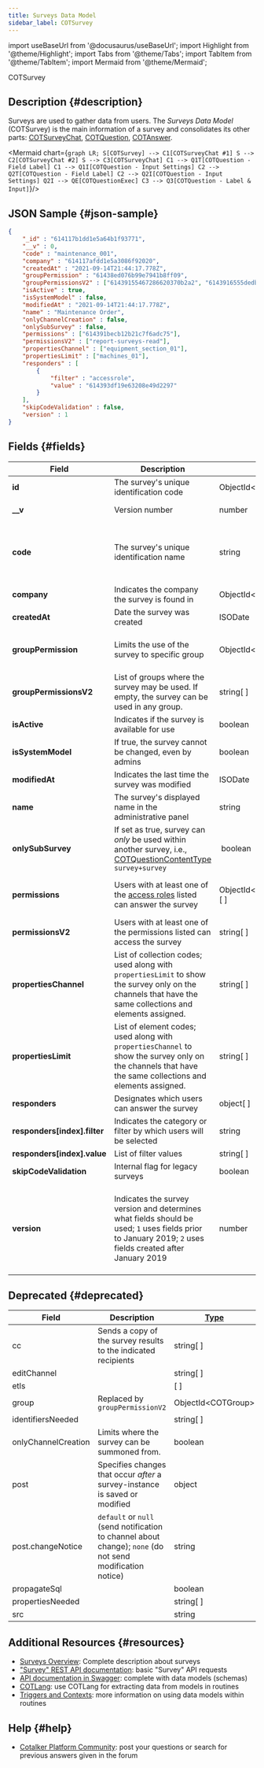 ```yaml
---
title: Surveys Data Model
sidebar_label: COTSurvey
---
```

import useBaseUrl from '@docusaurus/useBaseUrl';
import Highlight from '@theme/Highlight';
import Tabs from '@theme/Tabs';
import TabItem from '@theme/TabItem';
import Mermaid from '@theme/Mermaid';

<span className="hero__subtitle">COTSurvey</span>

## Description {#description}
Surveys are used to gather data from users. The _Surveys Data Model_ (COTSurvey) is the main information of a survey and consolidates its other parts: [COTSurveyChat](/docs/documentation/models/surveys/model_surveychats), [COTQuestion](/docs/documentation/models/surveys/model_questions), [COTAnswer](/docs/documentation/models/surveys/model_answers).

<Mermaid chart={`
	graph LR;
        S[COTSurvey] --> C1[COTSurveyChat #1]
        S --> C2[COTSurveyChat #2]
        S --> C3[COTSurveyChat]
        C1 --> Q1T[COTQuestion - Field Label]
        C1 --> Q1I[COTQuestion - Input Settings]
        C2 --> Q2T[COTQuestion - Field Label]
        C2 --> Q2I[COTQuestion - Input Settings]
        Q2I --> QE[COTQuestionExec]
        C3 --> Q3[COTQuestion - Label & Input]
`}/>

## JSON Sample {#json-sample}

```json
{
    "_id" : "614117b1dd1e5a64b1f93771",
    "__v" : 0,
    "code" : "maintenance_001",
    "company" : "614117afdd1e5a3086f92020",
    "createdAt" : "2021-09-14T21:44:17.778Z",
    "groupPermission" : "61438ed076b99e7941b8ff09",
    "groupPermissionsV2" : ["61439155467286620370b2a2", "6143916555dedbe9efe9baf0"],
    "isActive" : true,
    "isSystemModel" : false,
    "modifiedAt" : "2021-09-14T21:44:17.778Z",
    "name" : "Maintenance Order",
    "onlyChannelCreation" : false,
    "onlySubSurvey" : false,
    "permissions" : ["614391becb12b21c7f6adc75"],
    "permissionsV2" : ["report-surveys-read"],
    "propertiesChannel" : ["equipment_section_01"],
    "propertiesLimit" : ["machines_01"],
    "responders" : [
        {
            "filter" : "accessrole",
            "value" : "614393df19e63208e49d2297"
        }
    ],
    "skipCodeValidation" : false,
    "version" : 1
}
```

## Fields {#fields}

| Field | Description | [Type](/docs/documentation/models/overview_model#data-types) | Notes |
| ---- | ---- | ---- | ---- |
| **id** | The survey's unique identification code | ObjectId<COTSurvey\> | | 
| **__v** | Version number | number | For internal system use only |
| **code** | The survey's unique identification name | string | Maximum 60 characters; only lowercase letters, numbers, and underscore allowed; must be unique. |
| **company** | Indicates the company the survey is found in | ObjectId<COTCompany\> | |
| **createdAt** | Date the survey was created | ISODate | YYYY-MM-DDTHH:mm:ss.SSSZ |
| **groupPermission** | Limits the use of the survey to specific group | ObjectId<COTGroup\> | Soon to be deprecated and replaced by `groupPermissionsV2`. |
| **groupPermissionsV2** | List of groups where the survey may be used. If empty, the survey can be used in any group. | string[ ] | |
| **isActive** | Indicates if the survey is available for use | boolean | |
| **isSystemModel** | If true, the survey cannot be changed, even by admins | boolean | |
| **modifiedAt** | Indicates the last time the survey was modified | ISODate | YYYY-MM-DDTHH:mm:ss.SSSZ |
| **name** | The survey's displayed name in the administrative panel | string | |
| **onlySubSurvey** | If set as true, survey can _only_ be used within another survey, i.e., [COTQuestionContentType](/docs/documentation/models/surveys/model_questionContentType) `survey+survey` | boolean | [Survey Component](/docs/documentation/admin/survey/components/survey) |
| **permissions** | Users with at least one of the [access roles](/docs/documentation/models/users/model_accessroles) listed can answer the survey | ObjectId<COTAccessRole\>[ ] | Soon to be deprecated and replaced by `permissionsV2`. |
| **permissionsV2** | Users with at least one of the permissions listed can access the survey | string[ ] | [List of default permissions](/docs/documentation/admin/admin_accessrole#default-permissions) |
| **propertiesChannel** | List of collection codes; used along with `propertiesLimit` to show the survey only on the channels that have the same collections and elements assigned. | string[ ] | |
| **propertiesLimit** | List of element codes; used along with `propertiesChannel` to show the survey only on the channels that have the same collections and elements assigned. | string[ ] | |
| **responders** | Designates which users can answer the survey | object[ ] | |
| **responders[index].filter** | Indicates the category or filter by which users will be selected | string | Options: `job`, `email`, `accessrole` |
| **responders[index].value** | List of filter values | string[ ] | |
| **skipCodeValidation** | Internal flag for legacy surveys | boolean | |
| **version** | Indicates the survey version and determines what fields should be used; `1` uses fields prior to January 2019; `2` uses fields created after January 2019 | number | Fields prior to January 2019: `permissions`, `group`, `groupPermissions`. Fields created after January 2019: `permissionsV2`, `groupPermissionsV2`, `onlySubSurvey`. |


## Deprecated {#deprecated}

| Field | Description | [Type](/docs/documentation/models/overview_model#data-types) | Notes |
| ---- | ---- | ---- | ---- |
| cc | Sends a copy of the survey results to the indicated recipients | string[ ] | DEPRECATED |
| editChannel | | string[ ] | DEPRECATED |
| etls | | [ ] | DEPRECATED |
| group | Replaced by `groupPermissionV2` | ObjectId<COTGroup\> | DEPRECATED |
| identifiersNeeded | | string[ ] | DEPRECATED |
| onlyChannelCreation | Limits where the survey can be summoned from. | boolean | DEPRECATED |
| post | Specifies changes that occur _after_ a survey-instance is saved or modified | object | DEPRECATED |
| post.changeNotice | `default` or `null` (send notification to channel about change); `none` (do not send modification notice) | string | DEPRECATED |
| propagateSql | | boolean | DEPRECATED |
| propertiesNeeded | | string[ ] | DEPRECATED |
| src | | string | DEPRECATED |

## Additional Resources {#resources}

- [Surveys Overview](/docs/documentation/admin/survey/survey_overview): Complete description about surveys
- ["Survey" REST API documentation](/docs/documentation/api/surveys/surveys): basic "Survey" API requests
- [API documentation in Swagger](https://www.cotalker.com/swagger/core/?key=woubtjf4olr0t4zgutuwn6scbcm6hd3qh1cgl5obmohpbm3mfublnwcvv67lodgjvd3h86s9ppshtvmf95gepsqh6nizq9liu7f): complete with data models (schemas)
- [COTLang](/docs/documentation/automation/admin_cotlang): use COTLang for extracting data from models in routines
- [Triggers and Contexts](/docs/documentation/automation/triggers_and_contexts): more information on using data models within routines

## Help {#help}

- [Cotalker Platform Community](https://github.com/Cotalker/documentation/discussions): post your questions or search for previous answers given in the forum

